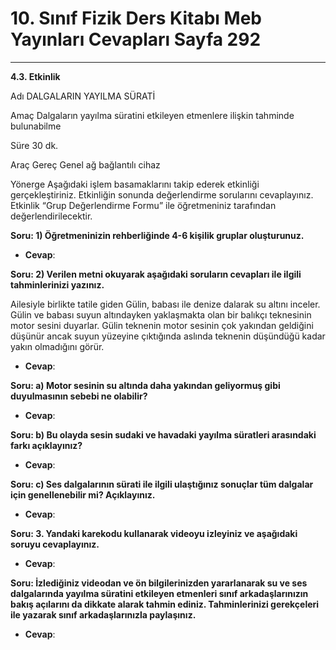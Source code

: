 # 10. Sınıf Fizik Ders Kitabı Meb Yayınları Cevapları Sayfa 292

---

**4.3. Etkinlik**

Adı DALGALARIN YAYILMA SÜRATİ

 Amaç Dalgaların yayılma süratini etkileyen etmenlere ilişkin tahminde bulunabilme

 Süre 30 dk.

 Araç Gereç Genel ağ bağlantılı cihaz

 Yönerge Aşağıdaki işlem basamaklarını takip ederek etkinliği gerçekleştiriniz. Etkinliğin sonunda değerlendirme sorularını cevaplayınız. Etkinlik “Grup Değerlendirme Formu” ile öğretmeniniz tarafından değerlendirilecektir.

**Soru: 1) Öğretmeninizin rehberliğinde 4-6 kişilik gruplar oluşturunuz.**

-   **Cevap**:

**Soru: 2) Verilen metni okuyarak aşağıdaki soruların cevapları ile ilgili tahminlerinizi yazınız.**

Ailesiyle birlikte tatile giden Gülin, babası ile denize dalarak su altını inceler. Gülin ve babası suyun altındayken yaklaşmakta olan bir balıkçı teknesinin motor sesini duyarlar. Gülin teknenin motor sesinin çok yakından geldiğini düşünür ancak suyun yüzeyine çıktığında aslında teknenin düşündüğü kadar yakın olmadığını görür.

-   **Cevap**:

**Soru: a) Motor sesinin su altında daha yakından geliyormuş gibi duyulmasının sebebi ne olabilir?**

-   **Cevap**:

**Soru: b) Bu olayda sesin sudaki ve havadaki yayılma süratleri arasındaki farkı açıklayınız?**

-   **Cevap**:

**Soru: c) Ses dalgalarının sürati ile ilgili ulaştığınız sonuçlar tüm dalgalar için genellenebilir mi? Açıklayınız.**

-   **Cevap**:

**Soru: 3. Yandaki karekodu kullanarak videoyu izleyiniz ve aşağıdaki soruyu cevaplayınız.**

-   **Cevap**:

**Soru: İzlediğiniz videodan ve ön bilgilerinizden yararlanarak su ve ses dalgalarında yayılma süratini etkileyen etmenleri sınıf arkadaşlarınızın bakış açılarını da dikkate alarak tahmin ediniz. Tahminlerinizi gerekçeleri ile yazarak sınıf arkadaşlarınızla paylaşınız.**

-   **Cevap**: